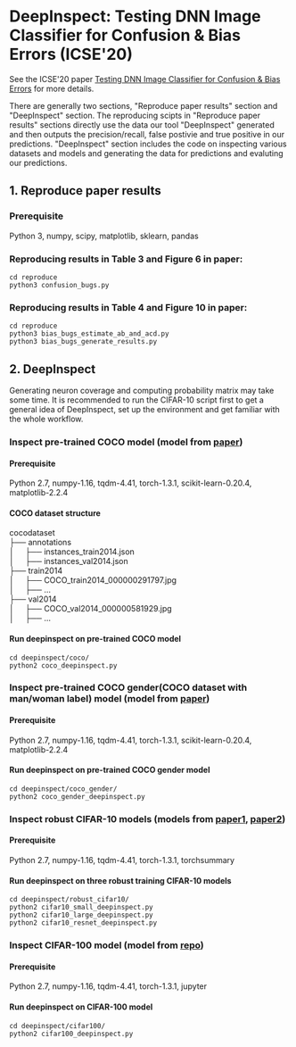 # DeepInspect: Testing DNN Image Classifier for Confusion & Bias Errors  (ICSE'20)
See the ICSE'20 paper [Testing DNN Image Classifier for Confusion & Bias Errors](https://arxiv.org/pdf/1905.07831.pdf) for more details.

There are generally two sections, "Reproduce paper results" section and "DeepInspect" section. The reproducing scipts in "Reproduce paper results" sections directly use the data our tool "DeepInspect" generated and then outputs the precision/recall, false postivie and true positive in our predictions. "DeepInspect" section includes the code on inspecting various datasets and models and generating the data for predictions and evaluting our predictions.

## 1. Reproduce paper results

### Prerequisite
Python 3, numpy, scipy, matplotlib, sklearn, pandas

### Reproducing results in Table 3 and Figure 6 in paper:  
```
cd reproduce
python3 confusion_bugs.py
```

### Reproducing results in Table 4 and Figure 10 in paper:
```
cd reproduce
python3 bias_bugs_estimate_ab_and_acd.py
python3 bias_bugs_generate_results.py
```
## 2. DeepInspect
Generating neuron coverage and computing probability matrix may take some time. It is recommended to run the CIFAR-10 script first to get a general idea of DeepInspect, set up the environment and get familiar with the whole workflow.

### Inspect pre-trained COCO model (model from [paper](https://arxiv.org/abs/1707.09457))
#### Prerequisite
Python 2.7, numpy-1.16, tqdm-4.41, torch-1.3.1, scikit-learn-0.20.4, matplotlib-2.2.4

#### COCO dataset structure
cocodataset  
├── annotations  
│   &nbsp;&nbsp;&nbsp;&nbsp;├── instances_train2014.json             
│   &nbsp;&nbsp;&nbsp;&nbsp;├── instances_val2014.json  
├── train2014                    
│   &nbsp;&nbsp;&nbsp;&nbsp;├── COCO_train2014_000000291797.jpg      
│   &nbsp;&nbsp;&nbsp;&nbsp;├── ...     
├── val2014                   
│   &nbsp;&nbsp;&nbsp;&nbsp;├── COCO_val2014_000000581929.jpg               
│   &nbsp;&nbsp;&nbsp;&nbsp;├── ...                    
#### Run deepinspect on pre-trained COCO model
```
cd deepinspect/coco/
python2 coco_deepinspect.py
```

### Inspect pre-trained COCO gender(COCO dataset with man/woman label) model (model from [paper](https://arxiv.org/abs/1707.09457))
#### Prerequisite
Python 2.7, numpy-1.16, tqdm-4.41, torch-1.3.1, scikit-learn-0.20.4, matplotlib-2.2.4
#### Run deepinspect on pre-trained COCO gender model
```
cd deepinspect/coco_gender/
python2 coco_gender_deepinspect.py
```


### Inspect robust CIFAR-10 models (models from [paper1](http://papers.nips.cc/paper/8060-scaling-provable-adversarial-defenses.pdf), [paper2](https://arxiv.org/abs/1811.02625))
#### Prerequisite
Python 2.7, numpy-1.16, tqdm-4.41, torch-1.3.1, torchsummary

#### Run deepinspect on three robust training CIFAR-10 models
```
cd deepinspect/robust_cifar10/
python2 cifar10_small_deepinspect.py
python2 cifar10_large_deepinspect.py
python2 cifar10_resnet_deepinspect.py
```

### Inspect CIFAR-100 model (model from [repo](https://github.com/aaron-xichen/pytorch-playground))
#### Prerequisite
Python 2.7, numpy-1.16, tqdm-4.41, torch-1.3.1, jupyter

#### Run deepinspect on CIFAR-100 model
```
cd deepinspect/cifar100/
python2 cifar100_deepinspect.py
```
